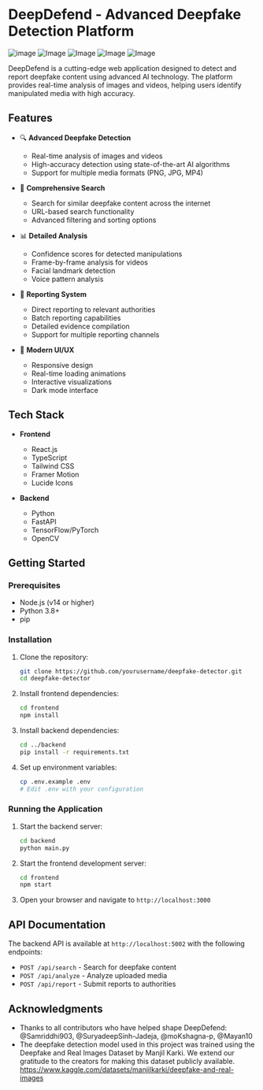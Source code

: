 # DeepDefend - Advanced Deepfake Detection Platform

![image](https://github.com/user-attachments/assets/f01d742d-60b6-4cbe-b607-930cc85a8f23)
![Image](https://github.com/user-attachments/assets/73ba2948-7300-4e74-b9a3-b633461201e0)
![Image](https://github.com/user-attachments/assets/25d78196-cf33-494b-ac4e-2d6a9d8aa813)
![Image](https://github.com/user-attachments/assets/283b646d-f0ea-449b-9833-e2122a5b3690)
![Image](https://github.com/user-attachments/assets/6c9404e3-a265-4b40-b6f6-c6e24f0fe598)


DeepDefend is a cutting-edge web application designed to detect and report deepfake content using advanced AI technology. The platform provides real-time analysis of images and videos, helping users identify manipulated media with high accuracy.

## Features

- 🔍 **Advanced Deepfake Detection**

  - Real-time analysis of images and videos
  - High-accuracy detection using state-of-the-art AI algorithms
  - Support for multiple media formats (PNG, JPG, MP4)

- 🎯 **Comprehensive Search**

  - Search for similar deepfake content across the internet
  - URL-based search functionality
  - Advanced filtering and sorting options

- 📊 **Detailed Analysis**

  - Confidence scores for detected manipulations
  - Frame-by-frame analysis for videos
  - Facial landmark detection
  - Voice pattern analysis

- 🚨 **Reporting System**

  - Direct reporting to relevant authorities
  - Batch reporting capabilities
  - Detailed evidence compilation
  - Support for multiple reporting channels

- 🎨 **Modern UI/UX**
  - Responsive design
  - Real-time loading animations
  - Interactive visualizations
  - Dark mode interface

## Tech Stack

- **Frontend**

  - React.js
  - TypeScript
  - Tailwind CSS
  - Framer Motion
  - Lucide Icons

- **Backend**
  - Python
  - FastAPI
  - TensorFlow/PyTorch
  - OpenCV

## Getting Started

### Prerequisites

- Node.js (v14 or higher)
- Python 3.8+
- pip

### Installation

1. Clone the repository:

   ```bash
   git clone https://github.com/yourusername/deepfake-detector.git
   cd deepfake-detector
   ```

2. Install frontend dependencies:

   ```bash
   cd frontend
   npm install
   ```

3. Install backend dependencies:

   ```bash
   cd ../backend
   pip install -r requirements.txt
   ```

4. Set up environment variables:
   ```bash
   cp .env.example .env
   # Edit .env with your configuration
   ```

### Running the Application

1. Start the backend server:

   ```bash
   cd backend
   python main.py
   ```

2. Start the frontend development server:

   ```bash
   cd frontend
   npm start
   ```

3. Open your browser and navigate to `http://localhost:3000`

## API Documentation

The backend API is available at `http://localhost:5002` with the following endpoints:

- `POST /api/search` - Search for deepfake content
- `POST /api/analyze` - Analyze uploaded media
- `POST /api/report` - Submit reports to authorities


## Acknowledgments

- Thanks to all contributors who have helped shape DeepDefend: @Samriddhi903, @SuryadeepSinh-Jadeja, @moKshagna-p, @Mayan10
- The deepfake detection model used in this project was trained using the Deepfake and Real Images Dataset by Manjil Karki. We extend our gratitude to the creators for making this dataset publicly available. https://www.kaggle.com/datasets/manjilkarki/deepfake-and-real-images






